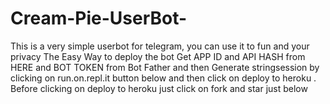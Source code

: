 # Cream-Pie-UserBot-
This is a very simple userbot for telegram, you can use it to fun and your privacy 
The Easy Way to deploy the bot
Get APP ID and API HASH from HERE and BOT TOKEN from Bot Father and then Generate stringsession by clicking on run.on.repl.it button below and then click on deploy to heroku . Before clicking on deploy to heroku just click on fork and star just below
